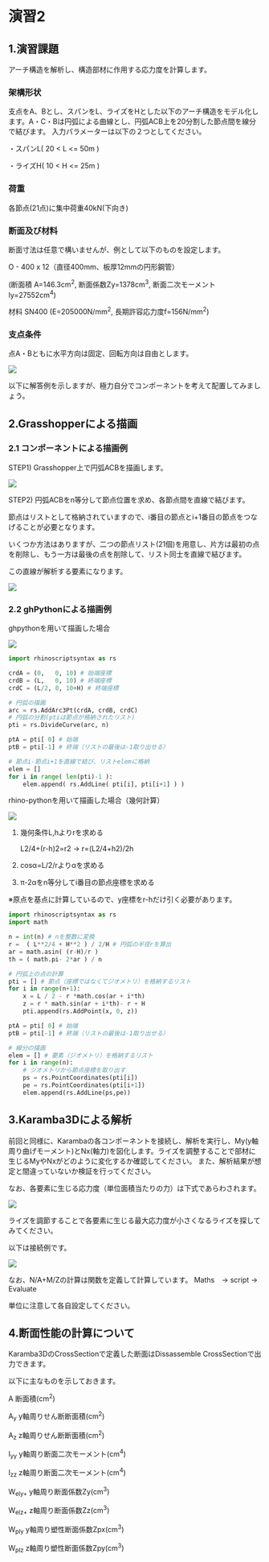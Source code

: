 # 演習2

## 1.演習課題
アーチ構造を解析し、構造部材に作用する応力度を計算します。


### 架構形状
支点をA、Bとし、スパンをL、ライズをHとした以下のアーチ構造をモデル化します。A・C・Bは円弧による曲線とし、円弧ACB上を20分割した節点間を線分で結びます。
入力パラメーターは以下の２つとしてください。

・スパンL( 20 < L <= 50m ) 

・ライズH( 10 < H <= 25m ) 

### 荷重

各節点(21点)に集中荷重40kN(下向き)

### 断面及び材料

断面寸法は任意で構いませんが、例として以下のものを設定します。

O - 400 x 12（直径400mm、板厚12mmの円形鋼管）

(断面積 A=146.3cm<sup>2</sup>, 断面係数Zy=1378cm<sup>3</sup>, 断面二次モーメントIy=27552cm<sup>4</sup>)

材料 SN400
(E=205000N/mm<sup>2</sup>, 長期許容応力度f=156N/mm<sup>2</sup>)

### 支点条件

点A・Bともに水平方向は固定、回転方向は自由とします。

![](img/2022-05-14-13-59-23.png)

以下に解答例を示しますが、極力自分でコンポーネントを考えて配置してみましょう。

## 2.Grasshopperによる描画

### 2.1 コンポーネントによる描画例

STEP1) Grasshopper上で円弧ACBを描画します。

![](img/2022-04-30-00-51-39.png)

STEP2) 円弧ACBをn等分して節点位置を求め、各節点間を直線で結びます。

節点はリストとして格納されていますので、i番目の節点とi+1番目の節点をつなげることが必要となります。

いくつか方法はありますが、二つの節点リスト(21個)を用意し、片方は最初の点を削除し、もう一方は最後の点を削除して、リスト同士を直線で結びます。

この直線が解析する要素になります。

![](img/2022-05-14-15-03-29.png)



### 2.2 ghPythonによる描画例

ghpythonを用いて描画した場合

![](img/2022-05-14-15-19-38.png)

```python
import rhinoscriptsyntax as rs

crdA = (0,   0, 10) # 始端座標
crdB = (L,   0, 10) # 終端座標
crdC = (L/2, 0, 10+H) # 終端座標

# 円弧の描画
arc = rs.AddArc3Pt(crdA, crdB, crdC) 
# 円弧の分割(ptiは節点が格納されたリスト)
pti = rs.DivideCurve(arc, n) 

ptA = pti[ 0] # 始端
ptB = pti[-1] # 終端（リストの最後は-1取り出せる）

# 節点i-節点i+1を直線で結び、リストelemに格納
elem = []
for i in range( len(pti)-1 ):
    elem.append( rs.AddLine( pti[i], pti[i+1] ) )
```

rhino-pythonを用いて描画した場合（幾何計算）

![](img/2022-05-14-17-05-47.png)

1. 幾何条件L,hよりrを求める
   
   L2/4+(r-h)2=r2 → r=(L2/4+h2)/2h

2. cosα=L/2/rよりαを求める
   
3. π-2αをn等分してi番目の節点座標を求める

※原点を基点に計算しているので、y座標をr-hだけ引く必要があります。

```python
import rhinoscriptsyntax as rs
import math

n = int(n) # nを整数に変換
r =  ( L**2/4 + H**2 ) / 2/H # 円弧の半径rを算出
ar = math.asin( (r-H)/r ) 
th = ( math.pi- 2*ar ) / n

# 円弧上の点の計算
pti = [] # 節点（座標ではなくてジオメトリ）を格納するリスト
for i in range(n+1):
    x = L / 2 - r *math.cos(ar + i*th) 
    z = r * math.sin(ar + i*th)- r + H
    pti.append(rs.AddPoint(x, 0, z))

ptA = pti[ 0] # 始端
ptB = pti[-1] # 終端（リストの最後は-1取り出せる）

# 線分の描画
elem = [] # 要素（ジオメトリ）を格納するリスト 
for i in range(n):
    # ジオメトリから節点座標を取り出す
    ps = rs.PointCoordinates(pti[i]) 
    pe = rs.PointCoordinates(pti[i+1])
    elem.append(rs.AddLine(ps,pe))
```

## 3.Karamba3Dによる解析
前回と同様に、Karambaの各コンポーネントを接続し、解析を実行し、My(y軸周り曲げモーメント)とNx(軸力)を図化します。ライズを調整することで部材に生じるMyやNxがどのように変化するか確認してください。
また、解析結果が想定と間違っていないか検証を行ってください。


なお、各要素に生じる応力度（単位面積当たりの力）は下式であらわされます。

<img src="https://latex.codecogs.com/svg.image?\sigma&space;=&space;\frac{N}{A}&plus;\frac{M}{Z}">

ライズを調節することで各要素に生じる最大応力度が小さくなるライズを探してみてください。

以下は接続例です。

![](img/2022-05-14-14-21-51.png)

なお、N/A+M/Zの計算は関数を定義して計算しています。
Maths　-> script -> Evaluate

単位に注意して各自設定してください。

## 4.断面性能の計算について

Karamba3DのCrossSectionで定義した断面はDissassemble CrossSectionで出力できます。

以下に主なものを示しておきます。

A 断面積(cm<sup>2</sup>)

A<sub>y</sub> y軸周りせん断断面積(cm<sup>2</sup>)

A<sub>z</sub> z軸周りせん断断面積(cm<sup>2</sup>)

I<sub>yy</sub> y軸周り断面二次モーメント(cm<sup>4</sup>)

I<sub>zz</sub> z軸周り断面二次モーメント(cm<sup>4</sup>)

W<sub>ely+</sub> y軸周り断面係数Zy(cm<sup>3</sup>)

W<sub>elz+</sub> z軸周り断面係数Zz(cm<sup>3</sup>)

W<sub>ply</sub> y軸周り塑性断面係数Zpx(cm<sup>3</sup>)

W<sub>plz</sub> z軸周り塑性断面係数Zpy(cm<sup>3</sup>)


